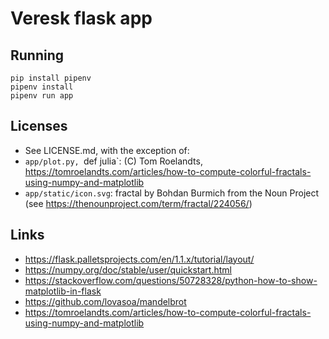 # Veresk flask app

## Running

```
pip install pipenv
pipenv install
pipenv run app
```

## Licenses

- See LICENSE.md, with the exception of:
- `app/plot.py, `def julia`: (C) Tom Roelandts, https://tomroelandts.com/articles/how-to-compute-colorful-fractals-using-numpy-and-matplotlib
- `app/static/icon.svg`: fractal by Bohdan Burmich from the Noun Project (see https://thenounproject.com/term/fractal/224056/)

## Links

- https://flask.palletsprojects.com/en/1.1.x/tutorial/layout/
- https://numpy.org/doc/stable/user/quickstart.html
- https://stackoverflow.com/questions/50728328/python-how-to-show-matplotlib-in-flask
- https://github.com/lovasoa/mandelbrot
- https://tomroelandts.com/articles/how-to-compute-colorful-fractals-using-numpy-and-matplotlib
